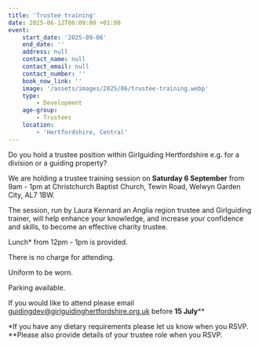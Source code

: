 ```yaml
---
title: 'Trustee training'
date: 2025-06-12T06:09:00 +01:00
event:
    start_date: '2025-09-06'
    end_date: ''
    address: null
    contact_name: null
    contact_email: null
    contact_number: ''
    book_now_link: ''
    image: '/assets/images/2025/06/trustee-training.webp'
    type:
        - Development
    age-group:
        - Trustees
    location:
        - 'Hertfordshire, Central'
---
```

Do you hold a trustee position within Girlguiding Hertfordshire e.g. for a division or a guiding property?

We are holding a trustee training session on **Saturday 6 September** from 9am - 1pm at Christchurch Baptist Church, Tewin Road, Welwyn Garden City, AL7 1BW.

The session, run by Laura Kennard an Anglia region trustee and Girlguiding trainer, will help enhance your knowledge, and increase your confidence and skills, to become an effective charity trustee.

Lunch* from 12pm - 1pm is provided.

There is no charge for attending.

Uniform to be worn.

Parking available.

If you would like to attend please email <guidingdev@girlguidinghertfordshire.org.uk> before **15 July​****

*If you have any dietary requirements please let us know when you RSVP.  
**Please also provide details of your trustee role when you RSVP.
